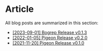 <!-- markdownlint-disable MD033 -->

# Article

All blog posts are summarized in this section:

- [[2023-09-01] Bogrep Release v0.1.3](./article/2023-09-01_bogrep_release_v0.1.3.md)
- [[2022-01-05] Pigeon Release v0.2.0](/article/2022-01-05_pigeon_release_v0.2.0.md)
- [[2021-11-20] Pigeon Release v0.1.0](/article/2021-11-20_pigeon_release_v0.1.0.md)
